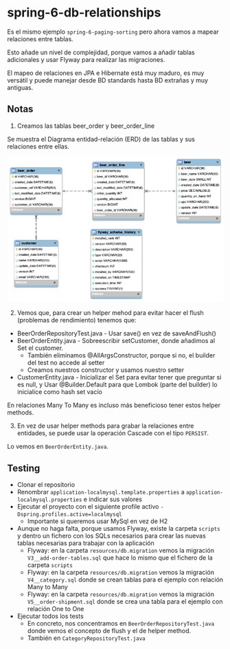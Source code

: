 # spring-6-db-relationships

Es el mismo ejemplo `spring-6-paging-sorting` pero ahora vamos a mapear relaciones entre tablas.

Esto añade un nivel de complejidad, porque vamos a añadir tablas adicionales y usar Flyway para realizar las migraciones.

El mapeo de relaciones en JPA e Hibernate está muy maduro, es muy versátil y puede manejar desde BD standards hasta BD extrañas y muy antiguas.

## Notas

1. Creamos las tablas beer_order y beer_order_line

Se muestra el Diagrama entidad-relación (ERD) de las tablas y sus relaciones entre ellas.

![alt ERD](../images/09-ERD.png)

2. Vemos que, para crear un helper mehod para evitar hacer el flush (problemas de rendimiento) tenemos que:

  - BeerOrderRepositoryTest.java - Usar save() en vez de saveAndFlush()
  - BeerOrderEntity.java - Sobreescribir setCustomer, donde añadimos al Set el customer.
    - También eliminamos @AllArgsConstructor, porque si no, el builder del test no accede al setter
    - Creamos nuestros constructor y usamos nuestro setter
  - CustomerEntity.java - Inicializar el Set para evitar tener que preguntar si es null, y Usar @Builder.Default para que Lombok (parte del builder) lo inicialice como hash set vacío 

  En relaciones Many To Many es incluso más beneficioso tener estos helper methods.

3. En vez de usar helper methods para grabar la relaciones entre entidades, se puede usar la operación Cascade con el tipo `PERSIST`.

Lo vemos en `BeerOrderEntity.java`.

## Testing

- Clonar el repositorio
- Renombrar `application-localmysql.template.properties` a `application-localmysql.properties` e indicar sus valores
- Ejecutar el proyecto con el siguiente profile activo `-Dspring.profiles.active=localmysql`
  - Importante si queremos usar MySql en vez de H2
- Aunque no haga falta, porque usamos Flyway, existe la carpeta `scripts` y dentro un fichero con los SQLs necesarios para crear las nuevas tablas necesarias para trabajar con la aplicación
  - Flyway: en la carpeta `resources/db.migration` vemos la migración `V3__add-order-tables.sql` que hace lo mismo que el fichero de la carpeta `scripts`
  - Flyway: en la carpeta `resources/db.migration` vemos la migración `V4__category.sql` donde se crean tablas para el ejemplo con relación Many to Many
  - Flyway: en la carpeta `resources/db.migration` vemos la migración `V5__order-shipment.sql` donde se crea una tabla para el ejemplo con relación One to One
- Ejecutar todos los tests
  - En concreto, nos concentramos en `BeerOrderRepositoryTest.java` donde vemos el concepto de flush y el de helper method.
  - También en `CategoryRepositoryTest.java`